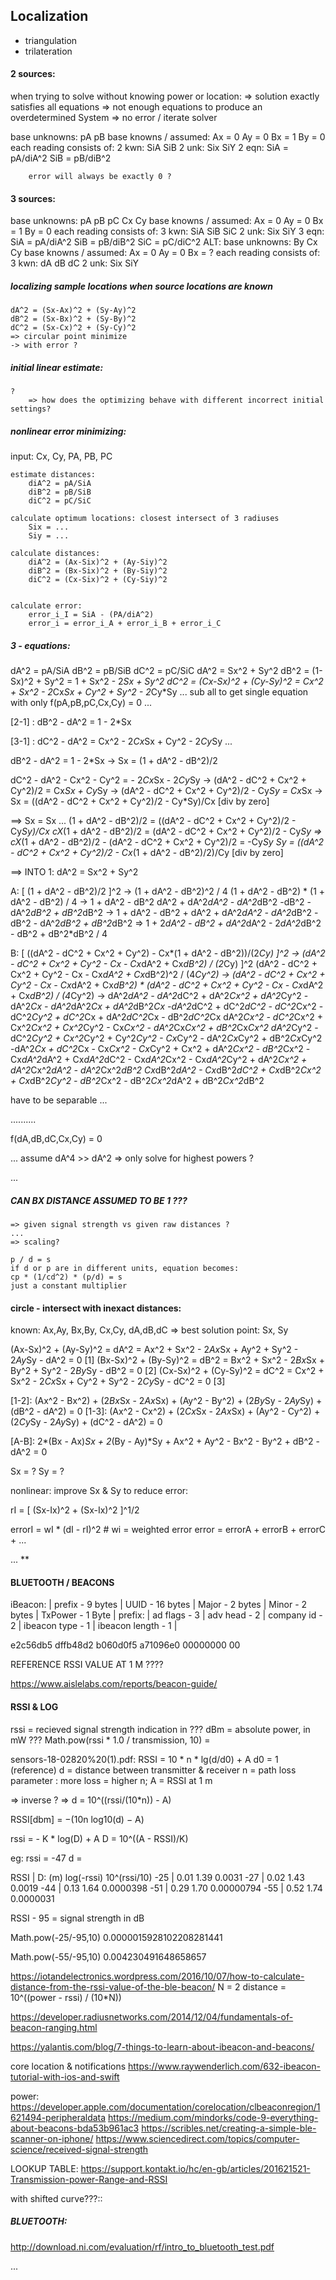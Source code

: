 ## Localization
- triangulation
- trilateration



#### 2 sources:
when trying to solve without knowing power or location:
	=> solution exactly satisfies all equations
	=> not enough equations to produce an overdetermined System
		=> no error / iterate solver

base unknowns:
	pA
	pB
base knowns / assumed:
	Ax = 0
	Ay = 0
	Bx = 1
	By = 0
each reading consists of:
	2 kwn:
		SiA
		SiB
	2 unk:
		Six
		SiY
	2 eqn:
		SiA = pA/diA^2
		SiB = pB/diB^2


		error will always be exactly 0 ?







#### 3 sources:
base unknowns:
	pA
	pB
	pC
	Cx
	Cy
base knowns / assumed:
	Ax = 0
	Ay = 0
	Bx = 1
	By = 0
each reading consists of:
	3 kwn:
		SiA
		SiB
		SiC
	2 unk:
		Six
		SiY
	3 eqn:
		SiA = pA/diA^2
		SiB = pB/diB^2
		SiC = pC/diC^2
ALT:
base unknowns:
	By
	Cx
	Cy
base knowns / assumed:
	Ax = 0
	Ay = 0
	Bx = ?
each reading consists of:
	3 kwn:
		dA
		dB
		dC
	2 unk:
		Six
		SiY


##### localizing sample locations when source locations are known
	dA^2 = (Sx-Ax)^2 + (Sy-Ay)^2
	dB^2 = (Sx-Bx)^2 + (Sy-By)^2
	dC^2 = (Sx-Cx)^2 + (Sy-Cy)^2
	=> circular point minimize
	-> with error ?

##### initial linear estimate:
	?
		=> how does the optimizing behave with different incorrect initial settings?

##### nonlinear error minimizing:
input: Cx, Cy, PA, PB, PC

	estimate distances:
		diA^2 = pA/SiA
		diB^2 = pB/SiB
		diC^2 = pC/SiC

	calculate optimum locations: closest intersect of 3 radiuses
		Six = ...
		Siy = ...

	calculate distances:
		diA^2 = (Ax-Six)^2 + (Ay-Siy)^2
		diB^2 = (Bx-Six)^2 + (By-Siy)^2
		diC^2 = (Cx-Six)^2 + (Cy-Siy)^2


	calculate error:
		error_i_I = SiA - (PA/diA^2)
		error_i = error_i_A + error_i_B + error_i_C


##### 3 - equations:
dA^2 = pA/SiA
dB^2 = pB/SiB
dC^2 = pC/SiC
dA^2 = Sx^2 + Sy^2
dB^2 = (1-Sx)^2 + Sy^2 = 1 + Sx^2 - 2*Sx  +  Sy^2
dC^2 = (Cx-Sx)^2 + (Cy-Sy)^2 = Cx^2 + Sx^2 - 2*Cx*Sx  +  Cy^2 + Sy^2 - 2*Cy*Sy
...
sub all to get single equation with only f(pA,pB,pC,Cx,Cy) = 0
...

[2-1] :
dB^2 - dA^2 = 1 - 2*Sx

[3-1] :
dC^2 - dA^2 = Cx^2 - 2*Cx*Sx  +  Cy^2 - 2*Cy*Sy
...

dB^2 - dA^2 = 1 - 2*Sx
->
Sx = (1 + dA^2 - dB^2)/2

dC^2 - dA^2 - Cx^2 - Cy^2 = - 2*Cx*Sx - 2*Cy*Sy
->
(dA^2 - dC^2 + Cx^2 + Cy^2)/2 = Cx*Sx + Cy*Sy
->
(dA^2 - dC^2 + Cx^2 + Cy^2)/2 - Cy*Sy = Cx*Sx
->
Sx = ((dA^2 - dC^2 + Cx^2 + Cy^2)/2 - Cy*Sy)/Cx							[div by zero]

==> Sx = Sx ...
(1 + dA^2 - dB^2)/2 = ((dA^2 - dC^2 + Cx^2 + Cy^2)/2 - Cy*Sy)/Cx
cX*(1 + dA^2 - dB^2)/2 = (dA^2 - dC^2 + Cx^2 + Cy^2)/2 - Cy*Sy
=>
cX*(1 + dA^2 - dB^2)/2 - (dA^2 - dC^2 + Cx^2 + Cy^2)/2 = -Cy*Sy
Sy = ((dA^2 - dC^2 + Cx^2 + Cy^2)/2 - Cx*(1 + dA^2 - dB^2)/2)/Cy		[div by zero]

==> INTO 1:
dA^2 = Sx^2 + Sy^2

A: [ (1 + dA^2 - dB^2)/2 ]^2
->
	(1 + dA^2 - dB^2)^2 / 4
	(1 + dA^2 - dB^2) * (1 + dA^2 - dB^2) / 4
		->
		1 + dA^2 - dB^2
		dA^2 + dA^2*dA^2 - dA^2*dB^2
		-dB^2 - dA^2*dB^2 + dB^2*dB^2
		->
		1 + dA^2 - dB^2 + dA^2 + dA^2*dA^2 - dA^2*dB^2 - dB^2 - dA^2*dB^2 + dB^2*dB^2
		=>
		1 + 2*dA^2 - dB^2 + dA^2*dA^2 - 2*dA^2*dB^2 - dB^2 + dB^2*dB^2
		/ 4





B: [ ((dA^2 - dC^2 + Cx^2 + Cy^2) - Cx*(1 + dA^2 - dB^2))/(2*Cy) ]^2
->
	(dA^2 - dC^2 + Cx^2 + Cy^2 - Cx - Cx*dA^2 + Cx*dB^2) / (2*Cy) ]^2
	(dA^2 - dC^2 + Cx^2 + Cy^2 - Cx - Cx*dA^2 + Cx*dB^2)^2 / (4*Cy^2)
	->
	(dA^2 - dC^2 + Cx^2 + Cy^2 - Cx - Cx*dA^2 + Cx*dB^2) * (dA^2 - dC^2 + Cx^2 + Cy^2 - Cx - Cx*dA^2 + Cx*dB^2) / (4*Cy^2)
		->
		dA^2*dA^2 - dA^2*dC^2 + dA^2*Cx^2 + dA^2*Cy^2 - dA^2*Cx - dA^2*dA^2*Cx + dA^2*dB^2*Cx
		-dA^2*dC^2 + dC^2*dC^2 - dC^2*Cx^2 - dC^2*Cy^2 + dC^2*Cx + dA^2*dC^2*Cx - dB^2*dC^2*Cx
		dA^2*Cx^2 - dC^2*Cx^2 + Cx^2*Cx^2 + Cx^2*Cy^2 - Cx*Cx^2 - dA^2*Cx*Cx^2 + dB^2*Cx*Cx^2
		dA^2*Cy^2 - dC^2*Cy^2 + Cx^2*Cy^2 + Cy^2*Cy^2 - Cx*Cy^2 - dA^2*Cx*Cy^2 + dB^2*Cx*Cy^2
		-dA^2*Cx + dC^2*Cx - Cx*Cx^2 - Cx*Cy^2 + Cx^2 + dA^2*Cx^2 - dB^2*Cx^2
		-Cx*dA^2*dA^2 + Cx*dA^2*dC^2 - Cx*dA^2*Cx^2 - Cx*dA^2*Cy^2 + dA^2*Cx^2 + dA^2*Cx^2*dA^2 - dA^2*Cx^2*dB^2
		Cx*dB^2*dA^2 - Cx*dB^2*dC^2 + Cx*dB^2*Cx^2 + Cx*dB^2*Cy^2 - dB^2*Cx^2 - dB^2*Cx^2*dA^2 + dB^2*Cx^2*dB^2

have to be separable ...



..........



f(dA,dB,dC,Cx,Cy) = 0

... assume dA^4 >> dA^2 => only solve for highest powers ?


...






##### CAN BX DISTANCE ASSUMED TO BE 1 ???
	=> given signal strength vs given raw distances ?
	...
	=> scaling?

	p / d = s
	if d or p are in different units, equation becomes:
	cp * (1/cd^2) * (p/d) = s
	just a constant multiplier







#### circle - intersect with inexact distances:
known:
Ax,Ay, Bx,By, Cx,Cy, dA,dB,dC
=> best solution point: Sx, Sy

(Ax-Sx)^2 + (Ay-Sy)^2 = dA^2	= Ax^2 + Sx^2 - 2*Ax*Sx + Ay^2 + Sy^2 - 2*Ay*Sy - dA^2 = 0	[1]
(Bx-Sx)^2 + (By-Sy)^2 = dB^2	= Bx^2 + Sx^2 - 2*Bx*Sx + By^2 + Sy^2 - 2*By*Sy - dB^2 = 0	[2]
(Cx-Sx)^2 + (Cy-Sy)^2 = dC^2	= Cx^2 + Sx^2 - 2*Cx*Sx + Cy^2 + Sy^2 - 2*Cy*Sy - dC^2 = 0	[3]

[1-2]:
(Ax^2 - Bx^2) + (2*Bx*Sx - 2*Ax*Sx) + (Ay^2 - By^2) + (2*By*Sy - 2*Ay*Sy) + (dB^2 - dA^2) = 0
[1-3]:
(Ax^2 - Cx^2) + (2*Cx*Sx - 2*Ax*Sx) + (Ay^2 - Cy^2) + (2*Cy*Sy - 2*Ay*Sy) + (dC^2 - dA^2) = 0

[A-B]:
2*(Bx - Ax)*Sx + 2*(By - Ay)*Sy  +  Ax^2 + Ay^2 - Bx^2 - By^2 + dB^2 - dA^2  = 0



Sx = ?
Sy = ?

nonlinear:
improve Sx & Sy to reduce error:

rI = [ (Sx-Ix)^2 + (Sx-Ix)^2 ]^1/2

errorI = wI * (dI - rI)^2			# wi = weighted error
error = errorA + errorB + errorC + ...


...
**


#### BLUETOOTH / BEACONS
iBeacon:
| prefix - 9 bytes | UUID - 16 bytes | Major - 2 bytes | Minor - 2 bytes | TxPower - 1 Byte |
prefix:
| ad flags - 3 | adv head - 2 | company id - 2 | ibeacon type - 1 | ibeacon length - 1 |



e2c56db5 dffb48d2 b060d0f5 a71096e0 00000000 00


REFERENCE RSSI VALUE AT 1 M ????

https://www.aislelabs.com/reports/beacon-guide/




#### RSSI & LOG
rssi = recieved signal strength indication in
??? dBm = absolute power, in mW
???
Math.pow(rssi * 1.0 / transmission, 10) =


sensors-18-02820%20(1).pdf:
RSSI = 10 * n * lg(d/d0) + A
d0 = 1 (reference)
d = distance between transmitter & receiver
n = path loss parameter : more loss = higher n;
A = RSSI at 1 m


=> inverse ? =>
d = 10^((rssi/(10*n)) - A)



RSSI[dbm] = −(10n log10(d) − A)




rssi = - K * log(D) + A
D = 10^((A - RSSI)/K)

eg:
rssi = -47
d =




RSSI | D: (m)	log(-rssi)		10^(rssi/10)
-25  | 0.01			1.39			0.0031
-27  | 0.02			1.43			0.0019
-44  | 0.13			1.64			0.0000398
-51  | 0.29			1.70			0.00000794
-55  | 0.52			1.74			0.0000031


RSSI - 95 = signal strength in dB

Math.pow(-25/-95,10)
0.0000015928102208281441

Math.pow(-55/-95,10)
0.004230491648658657


https://iotandelectronics.wordpress.com/2016/10/07/how-to-calculate-distance-from-the-rssi-value-of-the-ble-beacon/
N = 2
distance = 10^((power - rssi) / (10*N))


https://developer.radiusnetworks.com/2014/12/04/fundamentals-of-beacon-ranging.html


https://yalantis.com/blog/7-things-to-learn-about-ibeacon-and-beacons/



core location & notifications
https://www.raywenderlich.com/632-ibeacon-tutorial-with-ios-and-swift



power:
https://developer.apple.com/documentation/corelocation/clbeaconregion/1621494-peripheraldata
https://medium.com/mindorks/code-9-everything-about-beacons-bda53b961ac3
https://scribles.net/creating-a-simple-ble-scanner-on-iphone/
https://www.sciencedirect.com/topics/computer-science/received-signal-strength

LOOKUP TABLE:
https://support.kontakt.io/hc/en-gb/articles/201621521-Transmission-power-Range-and-RSSI


with shifted curve???::


##### BLUETOOTH:


http://download.ni.com/evaluation/rf/intro_to_bluetooth_test.pdf




...
